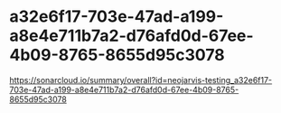 # a32e6f17-703e-47ad-a199-a8e4e711b7a2-d76afd0d-67ee-4b09-8765-8655d95c3078
https://sonarcloud.io/summary/overall?id=neojarvis-testing_a32e6f17-703e-47ad-a199-a8e4e711b7a2-d76afd0d-67ee-4b09-8765-8655d95c3078
